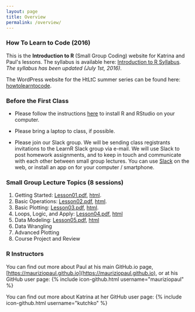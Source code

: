 ```yaml
---
layout: page
title: Overview
permalink: /overview/
---
```


### How To Learn to Code (2016)
This is the **Introduction to R** (Small Group Coding) website for Katrina and Paul's lessons. The syllabus is available here: [Introduction to R Syllabus](http://mauriziopaul.github.io/intro-to-R/teachingResources/Syllabus_IntroToR.pdf). _The syllabus has been updated (July 1st, 2016)_.

The WordPress website for the HtLtC summer series can be found here:
[howtolearntocode](http://howtolearntocode.web.unc.edu).

### Before the First Class
* Please follow the instructions [here][installation] to install R and RStudio on your computer. 

* Please bring a laptop to class, if possible.

* Please join our Slack group. We will be sending class registrants invitations to the LearnR Slack group via e-mail. We will use Slack to post homework assignments, and to keep in touch and communicate with each other between small group lectures. You can use [Slack][slack] on the web, or install an app on for your computer / smartphone.

[slack]: https://www.slack.com
[installation]: http://mauriziopaul.github.io/intro-to-R/jekyll/2016/06/08/Installing-R-RStudio

### Small Group Lecture Topics (8 sessions)
1. Getting Started: [Lesson01.pdf](http://mauriziopaul.github.io/intro-to-R/lecturePDFs/Lesson01.pdf),
	[html](http://mauriziopaul.github.io/intro-to-R/jekyll/2016/06/13/Lesson-01-intro).
2. Basic Operations: [Lesson02.pdf](http://mauriziopaul.github.io/intro-to-R/lecturePDFs/Lesson02.pdf), [html](http://mauriziopaul.github.io/intro-to-R/jekyll/2016/06/20/Lesson-02-basic-operations).
3. Basic Plotting: [Lesson03.pdf](http://mauriziopaul.github.io/intro-to-R/lecturePDFs/Lesson03.pdf), [html](http://mauriziopaul.github.io/intro-to-R/jekyll/2016/06/27/Lesson-03-basic-plotting).
4. Loops, Logic, and Apply: [Lesson04.pdf](http://mauriziopaul.github.io/intro-to-R/lecturePDFs/Lesson04.pdf), [html](http://mauriziopaul.github.io/intro-to-R/jekyll/2016/07/05/Lesson-04-apply)
5. Data Modeling: [Lesson05.pdf](http://mauriziopaul.github.io/intro-to-R/lecturePDFs/Lesson05.pdf), [html](http://mauriziopaul.github.io/intro-to-R/statistics/2016/07/11/Lesson-05-data-modeling)
6. Data Wrangling
7. Advanced Plotting
8. Course Project and Review

### R Instructors
You can find out more about Paul at his main GitHub.io page, [https://mauriziopaul.github.io](https://mauriziopaul.github.io), or at his GitHub user page: {% include icon-github.html username="mauriziopaul" %}

You can find out more about Katrina at her GitHub user page: {% include icon-github.html username="kutchko" %}
